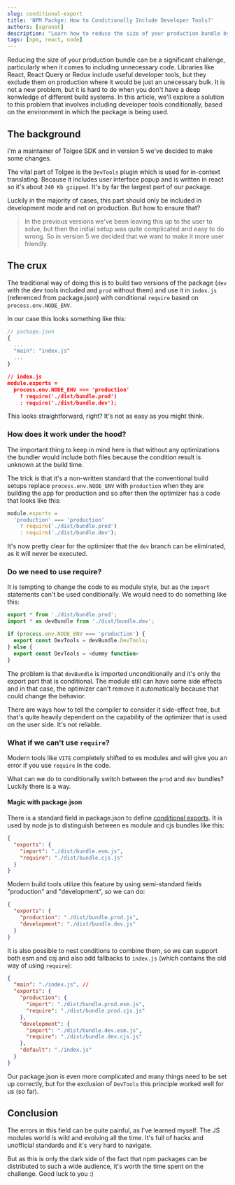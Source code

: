 ```yaml
---
slug: conditional-export
title: 'NPM Packge: How to Conditionally Include Developer Tools?'
authors: [sgranat]
description: "Learn how to reduce the size of your production bundle by conditionally including developer tools based on the environment in which it's being used."
tags: [npm, react, node]
---
```


Reducing the size of your production bundle can be a significant challenge, particularly when it comes to including unnecessary code. Libraries like React, React Query or Redux include useful developer tools, but they exclude them on production where it would be just an unecessary bulk. It is not a new problem, but it is hard to do when you don't have a deep konwledge of different build systems. In this article, we'll explore a solution to this problem that involves including developer tools conditionally, based on the environment in which the package is being used.

<!--truncate-->

## The background

I'm a maintainer of Tolgee SDK and in version 5 we've decided to make some changes.

The vital part of Tolgee is the `DevTools` plugin which is used for in-context translating. Because it includes user interface popup and is written in react so it's about `240 Kb gzipped`. It's by far the largest part of our package.

Luckily in the majority of cases, this part should only be included in development mode and not on production. But how to ensure that?

> In the previous versions we've been leaving this up to the user to solve, but then the initial setup was quite complicated and easy to do wrong. So in version 5 we decided that we want to make it more user friendly.

## The crux

The traditional way of doing this is to build two versions of the package (`dev` with the dev tools included and `prod` without them) and use it in `index.js` (referenced from package.json) with conditional `require` based on `process.env.NODE_ENV`.

In our case this looks something like this:

```ts
// package.json
{
  ...
  "main": "index.js"
  ...
}
```

```json
// index.js
module.exports =
  process.env.NODE_ENV === 'production'
    ? require('./dist/bundle.prod')
    : require('./dist/bundle.dev');
```

This looks straightforward, right? It's not as easy as you might think.

### How does it work under the hood?

The important thing to keep in mind here is that without any optimizations the bundler would include both files because the condition result is unknown at the build time.

The trick is that it's a non-written standard that the conventional build setups replace `process.env.NODE_ENV` with `production` when they are building the app for production and so after then the optimizer has a code that looks like this:

```ts
module.exports =
  'production' === 'production'
    ? require('./dist/bundle.prod')
    : require('./dist/bundle.dev');
```

It's now pretty clear for the optimizer that the `dev` branch can be eliminated, as it will never be executed.

### Do we need to use require?

It is tempting to change the code to es module style, but as the `import` statements can't be used conditionally. We would need to do something like this:

```ts
export * from './dist/bundle.prod';
import * as devBundle from './dist/bundle.dev';

if (process.env.NODE_ENV === 'production') {
  export const DevTools = devBundle.DevTools;
} else {
  export const DevTools = <dummy function>
}
```

The problem is that `devBundle` is imported unconditionally and it's only the export part that is conditional.
The module still can have some side effects and in that case, the optimizer can't remove it automatically because that could change the behavior.

There are ways how to tell the compiler to consider it side-effect free, but that's quite heavily dependent on the capability of the optimizer that is used on the user side. It's not reliable.

### What if we can't use `require`?

Modern tools like `VITE` completely shifted to es modules and will give you an error if you use `require` in the code.

What can we do to conditionally switch between the `prod` and `dev` bundles? Luckily there is a way.

#### Magic with package.json

There is a standard field in package.json to define [conditional exports](https://nodejs.org/api/packages.html#conditional-exports). It is used by node js to distinguish between es module and cjs bundles like this:

```json
{
  "exports": {
    "import": "./dist/bundle.esm.js",
    "require": "./dist/bundle.cjs.js"
  }
}
```

Modern build tools utilize this feature by using semi-standard fields "production" and "development", so we can do:

```json
{
  "exports": {
    "production": "./dist/bundle.prod.js",
    "development": "./dist/bundle.dev.js"
  }
}
```

It is also possible to nest conditions to combine them, so we can support both esm and csj and also add fallbacks to `index.js` (which contains the old way of using `require`):

```json
{
  "main": "./index.js", //
  "exports": {
    "production": {
      "import": "./dist/bundle.prod.esm.js",
      "require": "./dist/bundle.prod.cjs.js"
    },
    "development": {
      "import": "./dist/bundle.dev.esm.js",
      "require": "./dist/bundle.dev.cjs.js"
    },
    "default": "./index.js"
  }
}
```

Our package.json is even more complicated and many things need to be set up correctly, but for the exclusion of `DevTools` this principle worked well for us (so far).

## Conclusion

The errors in this field can be quite painful, as I've learned myself. The JS modules world is wild and evolving all the time. It's full of hacks and unofficial standards and it's very hard to navigate.

But as this is only the dark side of the fact that npm packages can be distributed to such a wide audience, it's worth the time spent on the challenge. Good luck to you :)

